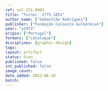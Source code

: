 ```yaml
---
ref: sol-231-0003
title: "Turner. 1775-1851"
author_name: ["Sebastião Rodrigues"]
publisher: ["Fundação Calouste Gulbenkian"]
year: "y1973"
origin: ["Portugal"]
formats: ["catalogue"]
disciplines: [graphic-design]
tags:
layout: artifact
status: Scan
published: false
int_published: false
image_count:
date_added: 2023-06-16
batch:
---
```


